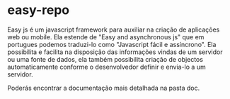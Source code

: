 # easy-repo

Easy js é um javascript framework para auxiliar na criação de aplicações web ou mobile. Ela estende de "Easy and asynchronous js" que em portugues podemos traduzi-lo
como "Javascript fácil e assíncrono". Ela possibilita e facilita na disposição das informações vindas de um servidor ou uma fonte de dados, ela também possibilita
criação de objectos automaticamente conforme o desenvolvedor definir e envia-lo a um servidor.

Poderás encontrar a documentação mais detalhada na pasta doc. 
